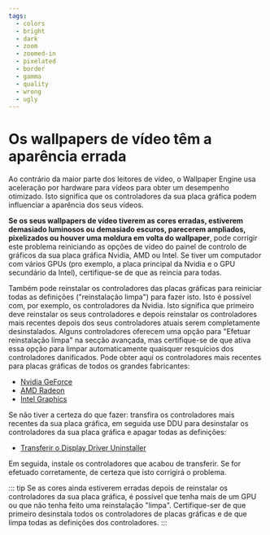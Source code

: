 ```yaml
---
tags:
  - colors
  - bright
  - dark
  - zoom
  - zoomed-in
  - pixelated
  - border
  - gamma
  - quality
  - wrong
  - ugly
---
```


# Os wallpapers de vídeo têm a aparência errada

Ao contrário da maior parte dos leitores de vídeo, o Wallpaper Engine usa aceleração por hardware para vídeos para obter um desempenho otimizado. Isto significa que os controladores da sua placa gráfica podem influenciar a aparência dos seus vídeos.

**Se os seus wallpapers de vídeo tiverem as cores erradas, estiverem demasiado luminosos ou demasiado escuros, parecerem ampliados, pixelizados ou houver uma moldura em volta do wallpaper**, pode corrigir este problema reiniciando as opções de vídeo do painel de controlo de gráficos da sua placa gráfica Nvidia, AMD ou Intel. Se tiver um computador com vários GPUs (pro exemplo, a placa principal da Nvidia e o GPU secundário da Intel), certifique-se de que as reincia para todas.

Também pode reinstalar os controladores das placas gráficas para reiniciar todas as definições ("reinstalação limpa") para fazer isto. Isto é possível com, por exemplo, os controladores da Nvidia. Isto significa que primeiro deve reinstalar os seus controladores e depois reinstalar os controladores mais recentes depois dos seus controladores atuais serem completamente desinstalados. Alguns controladores oferecem uma opção para "Efetuar reinstalação limpa" na secção avançada, mas certifique-se de que ativa essa opção para limpar automaticamente quaisquer resquícios dos controladores danificados. Pode obter aqui os controladores mais recentes para placas gráficas de todos os grandes fabricantes:

* [Nvidia GeForce](https://www.nvidia.com/Download/index.aspx)
* [AMD Radeon](https://www.amd.com/support)
* [Intel Graphics](https://downloadcenter.intel.com/product/80939/Graphics-Drivers)

Se não tiver a certeza do que fazer: transfira os controladores mais recentes da sua placa gráfica, em seguida use DDU para desinstalar os controladores da sua placa gráfica e apagar todas as definições:

* [Transferir o Display Driver Uninstaller](https://www.guru3d.com/files-details/display-driver-uninstaller-download.html)

Em seguida, instale os controladores que acabou de transferir. Se for efetuado corretamente, de certeza que isto corrigirá o problema.

::: tip Se as cores ainda estiverem erradas depois de reinstalar os controladores da sua placa gráfica, é possível que tenha mais de um GPU ou que não tenha feito uma reinstalação "limpa". Certifique-ser de que primeiro desinstala todos os controladores de placas gráficas e de que limpa todas as definições dos controladores. :::